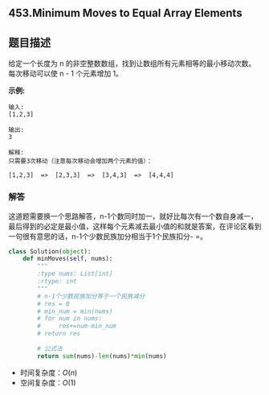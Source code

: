## 453.Minimum Moves to Equal Array Elements

## 题目描述

给定一个长度为 n 的非空整数数组，找到让数组所有元素相等的最小移动次数。每次移动可以使 n - 1 个元素增加 1。

**示例:**

```
输入:
[1,2,3]

输出:
3

解释:
只需要3次移动（注意每次移动会增加两个元素的值）：

[1,2,3]  =>  [2,3,3]  =>  [3,4,3]  =>  [4,4,4]
```



### 解答

​	这道题需要换一个思路解答，n-1个数同时加一，就好比每次有一个数自身减一，最后得到的必定是最小值，这样每个元素减去最小值的和就是答案，在评论区看到一句很有意思的话，n-1个少数民族加分相当于1个民族扣分- =。

```python
class Solution(object):
    def minMoves(self, nums):
        """
        :type nums: List[int]
        :rtype: int
        """
        # n-1个少数民族加分等于一个民族减分
        # res = 0
        # min_num = min(nums)
        # for num in nums:
        #     res+=num-min_num
        # return res
        
        # 公式法
        return sum(nums)-len(nums)*min(nums)
```

- 时间复杂度：$O(n)$
- 空间复杂度：$O(1)$